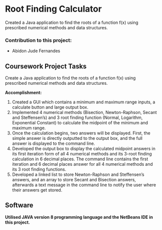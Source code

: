 # Root Finding Calculator

Created a Java application to find the roots of a function f(x) using prescribed numerical methods and data structures.

### Contribution to this project:
- Abidon Jude Fernandes

## Coursework Project Tasks

Create a Java application to find the roots of a function f(x) using prescribed numerical methods and data structures.

**Accomplishment:**
1. Created a GUI which contains a minimum and maximum range inputs, a calculate button and large output box.
2. Implemented 4 numerical methods (Bisection, Newton-Raphson, Secant and Steffensen’s) and 3 root finding function (Normal, Logarithm, Exponential Constant) to calculate the midpoint of the minimum and maximum range.
3. Once the calculation begins, two answers will be displayed. First, the simple answer is directly outputted to the output box, and the full answer is displayed to the command line.
4. Developed the output box to display the calculated midpoint answers in its first iteration form of all 4 numerical methods and its 3-root finding calculation in 6 decimal places. The command line contains the first iteration and 6 decimal places answer for all 4 numerical methods and its 3 root finding functions.
5. Developed a linked list to store Newton-Raphson and Steffensen’s answers, and an array to store Secant and Bisection answers, afterwards a text message in the command line to notify the user where their answers get stored.

## Software
**Utilised JAVA version 8 programming language and the NetBeans IDE in this project.**
 
